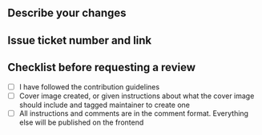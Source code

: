 ## Describe your changes

## Issue ticket number and link

## Checklist before requesting a review

- [ ] I have followed the contribution guidelines
- [ ] Cover image created, or given instructions about what the cover image should include and tagged maintainer to create one
- [ ] All instructions and comments are in the comment format. Everything else will be published on the frontend
